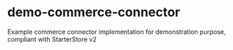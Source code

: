 # demo-commerce-connector
Example commerce connector implementation for demonstration purpose, compliant with StarterStore v2
